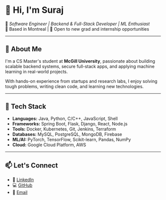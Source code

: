 # 👋 Hi, I'm Suraj

🎯 *Software Engineer | Backend & Full-Stack Developer | ML Enthusiast*  
📍 Based in Montreal | 💬 Open to new grad and internship opportunities

---

## 🧠 About Me

I'm a CS Master's student at **McGill University**, passionate about building scalable backend systems, secure full-stack apps, and applying machine learning in real-world projects.

With hands-on experience from startups and research labs, I enjoy solving tough problems, writing clean code, and learning new technologies.

---

## 🔧 Tech Stack
- **Languages:** Java, Python, C/C++, JavaScript, Shell
- **Frameworks:** Spring Boot, Flask, Django, React, Node.js
- **Tools:** Docker, Kubernetes, Git, Jenkins, Terraform
- **Databases:** MySQL, PostgreSQL, MongoDB, Firebase
- **ML/AI:** PyTorch, TensorFlow, Scikit-learn, Pandas, NumPy
- **Cloud:** Google Cloud Platform, AWS

---

## 📫 Let's Connect

- 🔗 [LinkedIn](https://linkedin.com/in/bythebug)  
- 💻 [GitHub](https://github.com/bythebug)  
- 📧 [Email](mailto:suraj.verma@mail.mcgill.ca)
